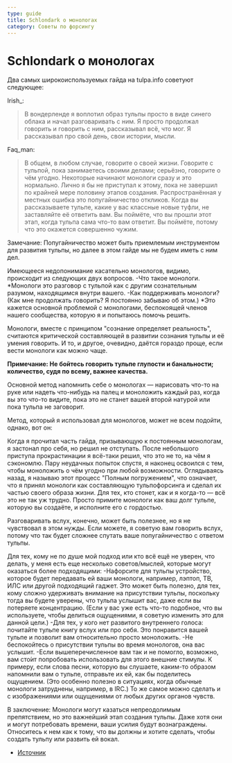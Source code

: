 ```yaml
---
type: guide
title: Schlondark о монологах
category: Советы по форсингу
---
```

# Schlondark о монологах


Два самых широкоиспользуемых гайда на tulpa.info советуют следующее:

Irish_:
>В вондерленде я воплотил образ тульпы просто в виде синего облака и начал разговаривать с ним. Я просто продолжал говорить и говорить с ним, рассказывал всё, что мог. Я рассказывал про свой день, свои истории, мысли.

Faq_man:
>В общем, в любом случае, говорите о своей жизни. Говорите с тульпой, пока занимаетесь своими делами; серьёзно, говорите о чём угодно. Некоторые начинают монологи сразу и это нормально. Лично я бы не приступал к этому, пока не завершил по крайней мере половину этапов создания. Распространённая у местных ошибка это попугайничество откликов. Когда вы рассказываете тульпе, какие у вас классные новые туфли, не заставляйте её ответить вам. Вы поймёте, что вы прошли этот этап, когда тульпа сама что-то вам ответит. Вы поймёте, потому что это окажется совершенно чужим.

Замечание: Попугайничество может быть приемлемым инструментом для развития тульпы, но далее в этом гайде мы не будем иметь с ним дел.

Имеющееся недопонимание касательно монологов, видимо, происходит из следующих двух вопросов.
  -Что такое монологи.
    *Монологи это разговор с тульпой как с другим сознательным разумом, находящимся внутри вашего.
  -Как поддерживать монологи? (Как мне продолжать говорить? Я постоянно забываю об этом.)
    *Это кажется основной проблемой с монологами, беспокоящей членов нашего сообщества, которую я и попытаюсь помочь решить.

    
Монологи, вместе с принципом "сознание определяет реальность", считаются критической составляющей в развитии сознания тульпы и её умения говорить. И то, и другое, очевидно, даётся гораздо проще, если вести монологи как можно чаще.

**Примечание: Не бойтесь говорить тульпе глупости и банальности; количество, судя по всему, важнее качества.**

Основной метод напомнить себе о монологах — нарисовать что-то на руке или надеть что-нибудь на палец и моноложить каждый раз, когда вы это что-то видите, пока это не станет вашей второй натурой или пока тульпа не заговорит.

Метод, который я использовал для монологов, может не всем подойти, однако, вот он:

Когда я прочитал часть гайда, призывающую к постоянным монологам, я застонал про себя, но решил не отступать. После небольшого приступа прокрастинации я всё-таки решил, что это не то, на чём я сэкономлю. Пару неудачных попыток спустя, я наконец освоился с тем, чтобы моноложить о чём угодно при любой возможности. Оглядываясь назад, я называю этот процесс "Полным погружением", что означает, что я принял монологи как составляющую тульпофорсинга и сделал их частью своего образа жизни. Для тех, кто стонет, как и я когда-то — всё это не так уж трудно. Просто примите монологи как ваш долг тульпе, которую вы создаёте, и исполните его с гордостью.

Разговаривать вслух, конечно, может быть полезнее, но я не чувствовал в этом нужды. Если можете, я советую вам говорить вслух, потому что так будет сложнее спутать ваше попугайничество с ответом тульпы.

Для тех, кому не по душе мой подход или кто всё ещё не уверен, что делать, у меня есть еще несколько советов/мыслей, которые могут оказаться более подходящими:
  -Нафорсите для тульпы устройство, которое будет передавать ей ваши монологи, например, лэптоп, ТВ, ИЛС или другой подходящий гаджет. Это может быть полезно, для тех, кому сложно удерживать внимание на присутствии тульпы, поскольку тогда вы будете уверены, что тульпа услышит вас, даже если вы потеряете концентрацию. (Если у вас уже есть что-то подобное, что вы используете, чтобы делиться ощущениями, я советую изменить это для данной цели.)
  -Для тех, у кого нет развитого внутреннего голоса: почитайте тульпе книгу вслух или про себя. Это понравится вашей тульпе и позволит вам относительно просто моноложить.
  -Не беспокойтесь о присутствии тульпы во время монологов, она вас услышит.
  -Если вышеперечисленное вам так и не помогло, возможно, вам сто́ит попробовать использовать для этого внешние стимулы. К примеру, если слова песни, которую вы слушаете, каким-то образом напомнили вам о тульпе, отправьте их ей, как бы поделитесь ощущением. (Это особенно полезно в ситуациях, когда обычные монологи затруднены, например, в IRC.) То же самое можно сделать и с изображениями или ощущениями от любых других органов чувств.
  
В заключение: Монологи могут казаться непреодолимым препятствием, но это важнейший этап создания тульпы. Даже хотя они и могут потребовать времени, ваши усилия будут вознаграждены. Относитесь к нем как к тому, что вы должны и хотите сделать, чтобы создать тульпу или развить ей вокал.

* [Источник](https://community.tulpa.info/thread-narration-schlondark-on-narration)
